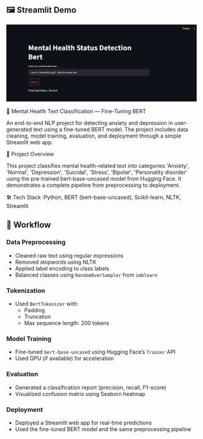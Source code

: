 ## 🖼 Streamlit Demo

![Streamlit Demo](images/img1_overview.png)


🧠 Mental Health Text Classification — Fine-Tuning BERT

An end-to-end NLP project for detecting anxiety and depression in user-generated text using a fine-tuned BERT model. The project includes data cleaning, model training, evaluation, and deployment through a simple Streamlit web app.

📌 Project Overview

This project classifies mental health-related text into categories  'Anxiety', 'Normal', 'Depression', 'Suicidal', 'Stress', 'Bipolar',
'Personality disorder' using the pre-trained bert-base-uncased model from Hugging Face. It demonstrates a complete pipeline from preprocessing to deployment.

🛠️ Tech Stack :Python, BERT (bert-base-uncased), Scikit-learn, NLTK, Streamlit

## 🔄 Workflow

### **Data Preprocessing**
- Cleaned raw text using regular expressions  
- Removed stopwords using NLTK  
- Applied label encoding to class labels  
- Balanced classes using `RandomOverSampler` from `imblearn`  

### **Tokenization**
- Used `BertTokenizer` with:
  - Padding  
  - Truncation  
  - Max sequence length: 200 tokens  

### **Model Training**
- Fine-tuned `bert-base-uncased` using Hugging Face’s `Trainer` API  
- Used GPU (if available) for acceleration  

### **Evaluation**
- Generated a classification report (precision, recall, F1-score)  
- Visualized confusion matrix using Seaborn heatmap  

### **Deployment**
- Deployed a Streamlit web app for real-time predictions  
- Used the fine-tuned BERT model and the same preprocessing pipeline  
